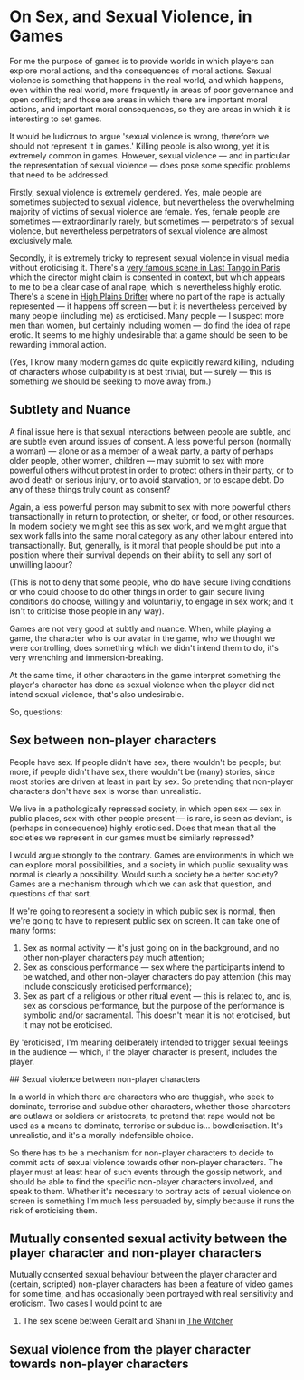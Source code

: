 # On Sex, and Sexual Violence, in Games

For me the purpose of games is to provide worlds in which players can explore moral actions, and the consequences of moral actions. Sexual violence is something that happens in the real world, and which happens, even within the real world, more frequently in areas of poor governance and open conflict; and those are areas in which there are important moral actions, and important moral consequences, so they are areas in which it is interesting to set games.

It would be ludicrous to argue 'sexual violence is wrong, therefore we should not represent it in games.' Killing people is also wrong, yet it is extremely common in games. However, sexual violence &mdash; and in particular the representation of sexual violence &mdash; does pose some specific problems that need to be addressed.

Firstly, sexual violence is extremely gendered. Yes, male people are sometimes subjected to sexual violence, but nevertheless the overwhelming majority of victims of sexual violence are female. Yes, female people are sometimes &mdash; extraordinarily rarely, but sometimes &mdash; perpetrators of sexual violence, but nevertheless perpetrators of sexual violence are almost exclusively male.

Secondly, it is extremely tricky to represent sexual violence in visual media without eroticising it. There's a [very famous scene in Last Tango in Paris](https://www.independent.co.uk/arts-entertainment/films/news/last-tango-in-paris-butter-scene-b2270513.html) which the director might claim is consented in context, but which appears to me to be a clear case of anal rape, which is nevertheless highly erotic. There's a scene in [High Plains Drifter](https://en.wikipedia.org/wiki/High_Plains_Drifter#Plot) where no part of the rape is actually represented &mdash; it happens off screen &mdash; but it is nevertheless perceived by many people (including me) as eroticised. Many people &mdash; I suspect more men than women, but certainly including women &mdash; do find the idea of rape erotic. It seems to me highly undesirable that a game should be seen to be rewarding immoral action.

(Yes, I know many modern games do quite explicitly reward killing, including of characters whose culpability is at best trivial, but &mdash; surely &mdash; this is something we should be seeking to move away from.)

## Subtlety and Nuance

A final issue here is that sexual interactions between people are subtle, and are subtle even around issues of consent. A less powerful person (normally a woman) &mdash; alone or as a member of a weak party, a party of perhaps older people, other women, children &mdash; may submit to sex with more powerful others without protest in order to protect others in their party, or to avoid death or serious injury, or to avoid starvation, or to escape debt. Do any of these things truly count as consent?

Again, a less powerful person may submit to sex with more powerful others transactionally in return to protection, or shelter, or food, or other resources. In modern society we might see this as sex work, and we might argue that sex work falls into the same moral category as any other labour entered into transactionally. But, generally, is it moral that people should be put into a position where their survival depends on their ability to sell any sort of unwilling labour?

(This is not to deny that some people, who do have secure living conditions or who could choose to do other things in order to gain secure living conditions do choose, willingly and voluntarily, to engage in sex work; and it isn't to criticise those people in any way).

Games are not very good at subtly and nuance. When, while playing a game, the character who is our avatar in the game, who we thought we were controlling, does something which we didn't intend them to do, it's very wrenching and immersion-breaking.

At the same time, if other characters in the game interpret something the player's character has done as sexual violence when the player did not intend sexual violence, that's also undesirable.

So, questions:

## Sex between non-player characters

People have sex. If people didn't have sex, there wouldn't be people; but more, if people didn't have sex, there wouldn't be (many) stories, since most stories are driven at least in part by sex. So pretending that non-player characters don't have sex is worse than unrealistic. 

We live in a pathologically repressed society, in which open sex &mdash; sex in public places, sex with other people present &mdash; is rare, is seen as deviant, is (perhaps in consequence) highly eroticised. Does that mean that all the societies we represent in our games must be similarly repressed?

I would argue strongly to the contrary. Games are environments in which we can explore moral possibilities, and a society in which public sexuality was normal is clearly a possibility. Would such a society be a better society? Games are a mechanism through which we can ask that question, and questions of that sort. 

If we're going to represent a society in which public sex is normal, then we're going to have to represent public sex on screen. It can take one of many forms:

1. Sex as normal activity &mdash; it's just going on in the background, and no other non-player characters pay much attention;
2. Sex as conscious performance &mdash; sex where the participants intend to be watched, and other non-player characters do pay attention (this may include consciously eroticised performance);
3. Sex as part of a religious or other ritual event &mdash; this is related to, and is, sex as conscious performance, but the purpose of the performance is symbolic and/or sacramental. This doesn't mean it is not eroticised, but it may not be eroticised.

By 'eroticised', I'm meaning deliberately intended to trigger sexual feelings in the audience &mdash; which, if the player character is present, includes the player.

## Sexual violence between non-player characters

In a world in which there are characters who are thuggish, who seek to dominate, terrorise and subdue other characters, whether those characters are outlaws or soldiers or aristocrats, to pretend that rape would not be used as a means to dominate, terrorise or subdue is… bowdlerisation. It's unrealistic, and it's a morally indefensible choice.

So there has to be a mechanism for non-player characters to decide to commit acts of sexual violence towards other non-player characters. The player must at least hear of such events through the gossip network, and should be able to find the specific non-player characters involved, and speak to them. Whether it's necessary to portray acts of sexual violence on screen is something I'm much less persuaded by, simply because it runs the risk of eroticising them.

## Mutually consented sexual activity between the player character and non-player characters

Mutually consented sexual behaviour between the player character and (certain, scripted) non-player characters has been a feature of video games for some time, and has occasionally been portrayed with real sensitivity and eroticism. Two cases I would point to are 

1. The sex scene between Geralt and Shani in [The Witcher]()

## Sexual violence from the player character towards non-player characters

